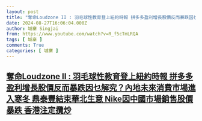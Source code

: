 ```yaml
---
layout: post
title: "奪命Loudzone II : 羽毛球性教育登上紐約時報 拼多多盈利增長股價反而暴跌因乜解究？內地未來消費市場進入寒冬 鼎泰豐結束華北生意 Nike因中國市場銷售股價暴跌 香港注定攬炒"
date: 2024-08-27T16:06:04.000Z
author: 城寨 Singjai
from: https://www.youtube.com/watch?v=R_f5cTmLRQA
tags: [ 城寨 ]
comments: True
categories: [ 城寨 ]
---
```

<!--1724774764000-->
[奪命Loudzone II : 羽毛球性教育登上紐約時報 拼多多盈利增長股價反而暴跌因乜解究？內地未來消費市場進入寒冬 鼎泰豐結束華北生意 Nike因中國市場銷售股價暴跌 香港注定攬炒](https://www.youtube.com/watch?v=R_f5cTmLRQA)
------

<div>

</div>
